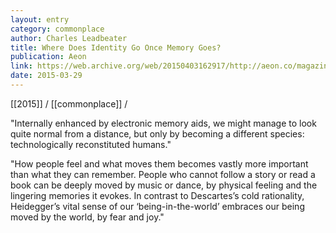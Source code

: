```yaml
---
layout: entry
category: commonplace
author: Charles Leadbeater
title: Where Does Identity Go Once Memory Goes?
publication: Aeon
link: https://web.archive.org/web/20150403162917/http://aeon.co/magazine/psychology/where-does-identity-go-once-memory-falters-in-dementia/
date: 2015-03-29
---
```


[[2015]] / [[commonplace]] / 

"Internally enhanced by electronic memory aids, we might manage to look quite normal from a distance, but only by becoming a different species: technologically reconstituted humans."

"How people feel and what moves them becomes vastly more important than what they can remember. People who cannot follow a story or read a book can be deeply moved by music or dance, by physical feeling and the lingering memories it evokes. In contrast to Descartes’s cold rationality, Heidegger’s vital sense of our ‘being-in-the-world’ embraces our being moved by the world, by fear and joy."
